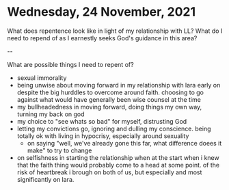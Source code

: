 #  Wednesday, 24 November, 2021

What does repentence look like in light of my relationship with LL? What do I need to repend of as I earnestly seeks God's guidance in this area?

--

What are possible things I need to repent of?
- sexual immorality
- being unwise about moving forward in my relationship with lara early on despite the big hurddles to overcome around faith. choosing to go against what would have generally been wise counsel at the time
- my bullheadedness in moving forward, doing things my own way, turning my back on god
- my choice to "see whats so bad" for myself, distrusting God
- letting my convictions go, ignoring and dulling my conscience. being totally ok with living in hypocrisy, especially around sexuality
	- on saying "well, we've already gone this far, what difference doees it make" to try to change
- on selfishness in starting the relationship when at the start when i knew that the faith thing would probably come to a head at some point. of the risk of heartbreak i brough on both of us, but especially and most significantly on lara. 

